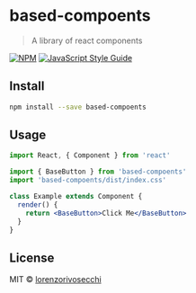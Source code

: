 # based-compoents

> A library of react components

[![NPM](https://img.shields.io/npm/v/based-compoents.svg)](https://www.npmjs.com/package/based-compoents) [![JavaScript Style Guide](https://img.shields.io/badge/code_style-standard-brightgreen.svg)](https://standardjs.com)

## Install

```bash
npm install --save based-compoents
```

## Usage

```jsx
import React, { Component } from 'react'

import { BaseButton } from 'based-compoents'
import 'based-compoents/dist/index.css'

class Example extends Component {
  render() {
    return <BaseButton>Click Me</BaseButton>
  }
}
```

## License

MIT © [lorenzorivosecchi](https://github.com/lorenzorivosecchi)
